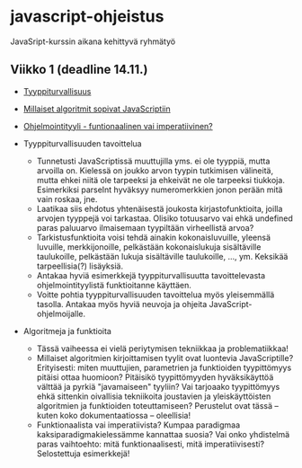 # javascript-ohjeistus
JavaSript-kurssin aikana kehittyvä ryhmätyö

## Viikko 1 (deadline 14.11.)

* [Tyyppiturvallisuus]()
* [Millaiset algoritmit sopivat JavaScriptiin](eka/algoritmeista.md)
* [Ohjelmointityyli - funtionaalinen vai imperatiivinen?](eka/ohjelmointityyleista.md)


* Tyyppiturvallisuuden tavoittelua
  * Tunnetusti JavaScriptissä muuttujilla yms. ei ole tyyppiä, mutta arvoilla on. Kielessä on joukko arvon tyypin tutkimisen välineitä, mutta ehkei niitä ole tarpeeksi ja ehkeivät ne ole tarpeeksi tiukkoja. Esimerkiksi parseInt hyväksyy numeromerkkien jonon perään mitä vain roskaa, jne.
  * Laatikaa siis ehdotus yhtenäisestä joukosta kirjastofunktioita, joilla arvojen tyyppejä voi tarkastaa. Olisiko totuusarvo vai ehkä undefined paras paluuarvo ilmaisemaan tyypiltään virheellistä arvoa?
  * Tarkistusfunktioita voisi tehdä ainakin kokonaisluvuille, yleensä luvuille, merkkijonoille, pelkästään kokonaislukuja sisältäville taulukoille, pelkästään lukuja sisältäville taulukoille, ..., ym. Keksikää tarpeellisia(?) lisäyksiä.
  * Antakaa hyviä esimerkkejä tyyppiturvallisuutta tavoittelevasta ohjelmointityylistä funktioitanne käyttäen.
  * Voitte pohtia tyyppiturvallisuuden tavoittelua myös yleisemmällä tasolla. Antakaa myös hyviä neuvoja ja ohjeita JavaScript-ohjelmoijalle.
* Algoritmeja ja funktioita
  * Tässä vaiheessa ei vielä periytymisen tekniikkaa ja problematiikkaa!
  * Millaiset algoritmien kirjoittamisen tyylit ovat luontevia JavaScriptille? Erityisesti: miten muuttujien, parametrien ja funktioiden   tyypittömyys pitäisi ottaa huomioon? Pitäisikö tyypittömyyden hyväksikäyttöä välttää ja pyrkiä "javamaiseen" tyyliin? Vai tarjoaako tyypittömyys ehkä sittenkin oivallisia tekniikoita joustavien ja yleiskäyttöisten algoritmien ja funktioiden toteuttamiseen? Perustelut ovat tässä – kuten koko dokumentaatiossa – oleellisia!
  * Funktionaalista vai imperatiivista? Kumpaa paradigmaa kaksiparadigmakielessämme kannattaa suosia? Vai onko yhdistelmä paras vaihtoehto: mitä funktionaalisesti, mitä imperatiivisesti? Selostettuja esimerkkejä!
